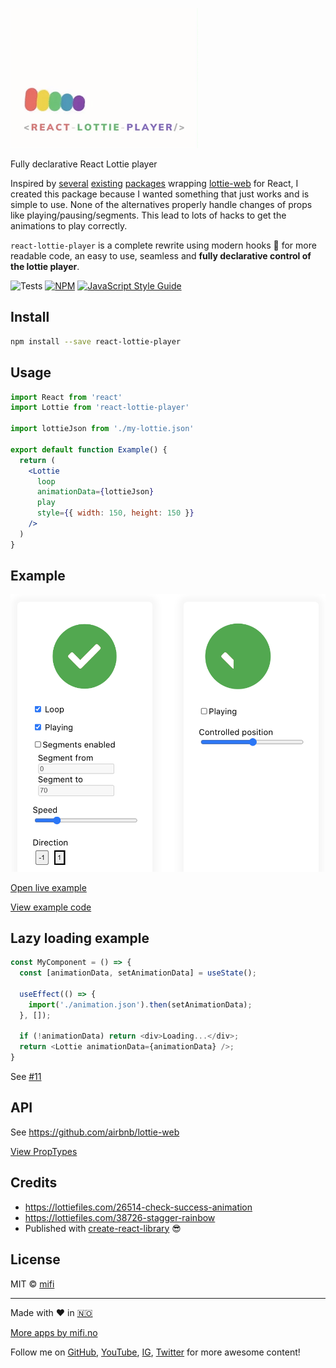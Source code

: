 ![](https://github.com/mifi/gifs/raw/master/react-lottie-player.gif)

Fully declarative React Lottie player

Inspired by [several](https://github.com/felippenardi/lottie-react-web) [existing](https://github.com/chenqingspring/react-lottie) [packages](https://github.com/Gamote/lottie-react) wrapping [lottie-web](https://github.com/airbnb/lottie-web) for React, I created this package because I wanted something that just works and is simple to use. None of the alternatives properly handle changes of props like playing/pausing/segments. This lead to lots of hacks to get the animations to play correctly.

`react-lottie-player` is a complete rewrite using modern hooks 🎣 for more readable code, an easy to use, seamless and **fully declarative control of the lottie player**.

![Tests](https://github.com/mifi/react-lottie-player/workflows/Tests/badge.svg) [![NPM](https://img.shields.io/npm/v/react-lottie-player.svg)](https://www.npmjs.com/package/react-lottie-player) [![JavaScript Style Guide](https://img.shields.io/badge/code_style-standard-brightgreen.svg)](https://standardjs.com)

## Install

```bash
npm install --save react-lottie-player
```

## Usage

```jsx
import React from 'react'
import Lottie from 'react-lottie-player'

import lottieJson from './my-lottie.json'

export default function Example() {
  return (
    <Lottie
      loop
      animationData={lottieJson}
      play
      style={{ width: 150, height: 150 }}
    />
  )
}
```

## Example

[![](screenshot.png)](https://mifi.github.io/react-lottie-player/)

[Open live example](https://mifi.github.io/react-lottie-player/)

[View example code](https://github.com/mifi/react-lottie-player/blob/master/example/src/index.js)

## Lazy loading example

```js
const MyComponent = () => {
  const [animationData, setAnimationData] = useState();

  useEffect(() => {
    import('./animation.json').then(setAnimationData);
  }, []);

  if (!animationData) return <div>Loading...</div>;
  return <Lottie animationData={animationData} />;
}
```

See [#11](https://github.com/mifi/react-lottie-player/issues/11)

## API

See https://github.com/airbnb/lottie-web

[View PropTypes](https://github.com/mifi/react-lottie-player/blob/af42ad34da384483cce539af978f9fb89cfa6e41/src/index.js#L141)

## Credits

- https://lottiefiles.com/26514-check-success-animation
- https://lottiefiles.com/38726-stagger-rainbow
- Published with [create-react-library](https://github.com/transitive-bullshit/create-react-library) 😎

## License

MIT © [mifi](https://github.com/mifi)

---

Made with ❤️ in [🇳🇴](https://www.youtube.com/watch?v=uQIv8Vo9_Jc)

[More apps by mifi.no](https://mifi.no/)

Follow me on [GitHub](https://github.com/mifi/), [YouTube](https://www.youtube.com/channel/UC6XlvVH63g0H54HSJubURQA), [IG](https://www.instagram.com/mifi.no/), [Twitter](https://twitter.com/mifi_no) for more awesome content!
